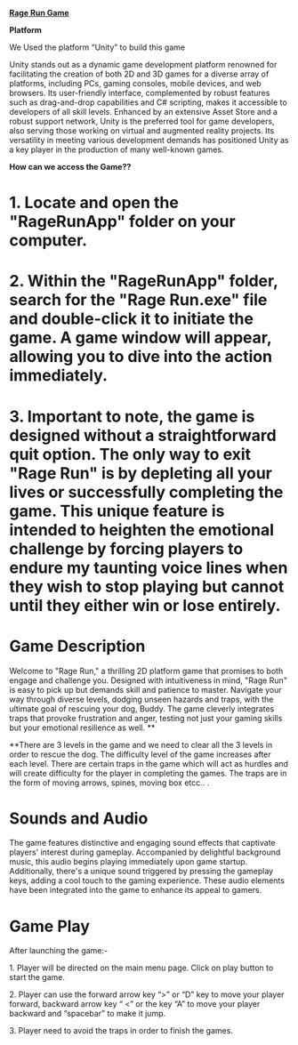 **<u>Rage Run Game</u>**

**Platform**

We Used the platform “Unity” to build this game

Unity stands out as a dynamic game development platform renowned for
facilitating the creation of both 2D and 3D games for a diverse array of
platforms, including PCs, gaming consoles, mobile devices, and web
browsers. Its user-friendly interface, complemented by robust features
such as drag-and-drop capabilities and C# scripting, makes it accessible
to developers of all skill levels. Enhanced by an extensive Asset Store
and a robust support network, Unity is the preferred tool for game
developers, also serving those working on virtual and augmented reality
projects. Its versatility in meeting various development demands has
positioned Unity as a key player in the production of many well-known
games.

**How can we access the Game??**

# 1. Locate and open the "RageRunApp" folder on your computer.

# 2. Within the "RageRunApp" folder, search for the "Rage Run.exe" file and double-click it to initiate the game. A game window will appear, allowing you to dive into the action immediately.

# 3. Important to note, the game is designed without a straightforward quit option. The only way to exit "Rage Run" is by depleting all your lives or successfully completing the game. This unique feature is intended to heighten the emotional challenge by forcing players to endure my taunting voice lines when they wish to stop playing but cannot until they either win or lose entirely.

# Game Description 

Welcome to "Rage Run," a thrilling 2D platform game that promises to
both engage and challenge you. Designed with intuitiveness in mind,
"Rage Run" is easy to pick up but demands skill and patience to master.
Navigate your way through diverse levels, dodging unseen hazards and
traps, with the ultimate goal of rescuing your dog, Buddy. The game
cleverly integrates traps that provoke frustration and anger, testing
not just your gaming skills but your emotional resilience as well. **  
  
**There are 3 levels in the game and we need to clear all the 3 levels
in order to rescue the dog. The difficulty level of the game increases
after each level. There are certain traps in the game which will act as
hurdles and will create difficulty for the player in completing the
games. The traps are in the form of moving arrows, spines, moving box
etcc.. .

# Sounds and Audio 

The game features distinctive and engaging sound effects that captivate
players' interest during gameplay. Accompanied by delightful background
music, this audio begins playing immediately upon game startup.
Additionally, there's a unique sound triggered by pressing the gameplay
keys, adding a cool touch to the gaming experience. These audio elements
have been integrated into the game to enhance its appeal to gamers.

# Game Play 

After launching the game:-

1\. Player will be directed on the main menu page. Click on play button
to start the game.

2\. Player can use the forward arrow key “>” or “D” key to move your
player forward, backward arrow key “ \<” or the key “A” to move your
player backward and “spacebar” to make it jump.

3\. Player need to avoid the traps in order to finish the games.
